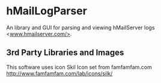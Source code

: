 hMailLogParser
==============

An library and GUI for parsing and viewing hMailServer logs <www.hmailserver.com/‎>.

3rd Party Libraries and Images
------------------------------

This software uses icon Skil Icon set from famfamfam.com <http://www.famfamfam.com/lab/icons/silk/>